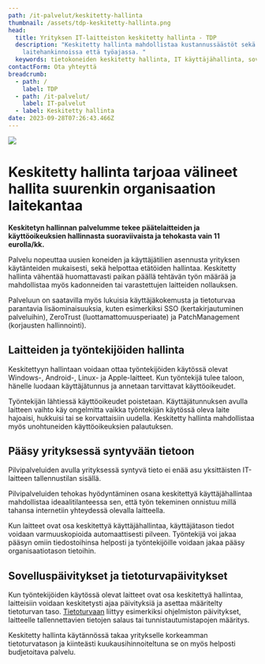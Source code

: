 ```yaml
---
path: /it-palvelut/keskitetty-hallinta
thumbnail: /assets/tdp-keskitetty-hallinta.png
head:
  title: Yrityksen IT-laitteiston keskitetty hallinta - TDP
  description: "Keskitetty hallinta mahdollistaa kustannussäästöt sekä
    laitehankinnoissa että työajassa. "
  keywords: tietokoneiden keskitetty hallinta, IT käyttäjähallinta, sovelluspäivitykset
contactForm: Ota yhteyttä
breadcrumb:
  - path: /
    label: TDP
  - path: /it-palvelut/
    label: IT-palvelut
  - label: Keskitetty hallinta
date: 2023-09-28T07:26:43.466Z
---
```

![](/assets/tdp-keskitetty-hallinta.png)

# Keskitetty hallinta tarjoaa välineet hallita suurenkin organisaation laitekantaa

**Keskitetyn hallinnan palvelumme tekee päätelaitteiden ja käyttöoikeuksien hallinnasta suoraviivaista ja tehokasta vain 11 eurolla/kk.**

Palvelu nopeuttaa uusien koneiden ja käyttäjätilien asennusta yrityksen käytänteiden mukaisesti, sekä helpottaa etätöiden hallintaa. Keskitetty hallinta vähentää huomattavasti paikan päällä tehtävän työn määrää ja mahdollistaa myös kadonneiden tai varastettujen laitteiden nollauksen.

Palveluun on saatavilla myös lukuisia käyttäjäkokemusta ja tietoturvaa parantavia lisäominaisuuksia, kuten esimerkiksi SSO (kertakirjautuminen palveluihin), ZeroTrust (luottamattomuusperiaate) ja PatchManagement (korjausten hallinnointi).

## Laitteiden ja työntekijöiden hallinta

Keskitettyyn hallintaan voidaan ottaa työntekijöiden käytössä olevat Windows-, Android-, Linux- ja Apple-laitteet. Kun työntekijä tulee taloon, hänelle luodaan käyttäjätunnus ja annetaan tarvittavat käyttöoikeudet. 

Työntekijän lähtiessä käyttöoikeudet poistetaan. Käyttäjätunnuksen avulla laitteen vaihto käy ongelmitta vaikka työntekijän käytössä oleva laite hajoaisi, hukkuisi tai se korvattaisiin uudella. Keskitetty hallinta mahdollistaa myös unohtuneiden käyttöoikeuksien palautuksen.

## Pääsy yrityksessä syntyvään tietoon

Pilvipalveluiden avulla yrityksessä syntyvä tieto ei enää asu yksittäisten IT-laitteen tallennustilan sisällä.

Pilvipalveluiden tehokas hyödyntäminen osana keskitettyä käyttäjähallintaa mahdollistaa ideaalitilanteessa sen, että työn tekeminen onnistuu millä tahansa internetiin yhteydessä olevalla laitteella.

Kun laitteet ovat osa keskitettyä käyttäjähallintaa, käyttäjätason tiedot voidaan varmuuskopioida automaattisesti pilveen. Työntekijä voi jakaa pääsyn omiin tiedostoihinsa helposti ja työntekijöille voidaan jakaa pääsy organisaatiotason tietoihin.

## Sovelluspäivitykset ja tietoturvapäivitykset

Kun työntekijöiden käytössä olevat laitteet ovat osa keskitettyä hallintaa, laitteisiin voidaan keskitetysti ajaa päivityksiä ja asettaa määritelty tietoturvan taso. <a href="/it-palvelut/tietoturva">Tietoturvaan</a> liittyy esimerkiksi ohjelmiston päivitykset, laitteelle tallennettavien tietojen salaus tai tunnistautumistapojen määritys.

K﻿eskitetty hallinta käytännössä takaa yritykselle korkeamman tietoturvatason ja kiinteästi kuukausihinnoiteltuna se on myös helposti budjetoitava palvelu.